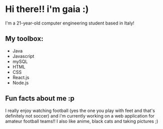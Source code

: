 # Hi there!! i'm gaia :) 

I'm a 21-year-old computer engineering student based in Italy!

## My toolbox:
- Java
- Javascript
- mySQL
- HTML
- CSS
- React.js
- Node.js

## Fun facts about me :p 
I really enjoy watching football (yes the one you play with feet and that's definitely not soccer) and i'm currently working on a web application for amateur football teams!!
I also like anime, black cats and taking pictures ;)



<!--
**bbnogaia/bbnogaia** is a ✨ _special_ ✨ repository because its `README.md` (this file) appears on your GitHub profile.

Here are some ideas to get you started:

- 🔭 I’m currently working on ...
- 🌱 I’m currently learning ...
- 👯 I’m looking to collaborate on ...
- 🤔 I’m looking for help with ...
- 💬 Ask me about ...
- 📫 How to reach me: ...
- 😄 Pronouns: ...
- ⚡ Fun fact: ...
-->
